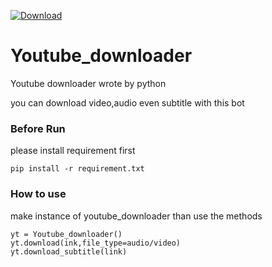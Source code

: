 [![Download](https://img.shields.io/badge/Use%20now-youtube%20downlaoder-red)](https://www.youtube.com/)
# Youtube_downloader
Youtube downloader wrote by python

you can download video,audio even subtitle with this bot

### Before Run
please install requirement first

`pip install -r requirement.txt`

### How to use
make instance of youtube_downloader than use the methods

```
yt = Youtube_downloader()
yt.download(ink,file_type=audio/video)
yt.download_subtitle(link)
```
